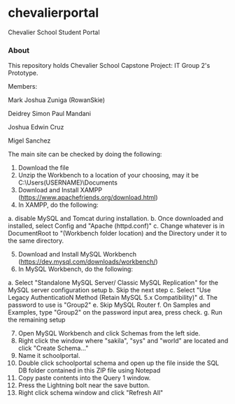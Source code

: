 # chevalierportal
Chevalier School Student Portal

### About

This repository holds Chevalier School Capstone Project: IT Group 2's Prototype.

Members:

Mark Joshua Zuniga (RowanSkie)

Deidrey Simon Paul Mandani

Joshua Edwin Cruz

Migel Sanchez

The main site can be checked by doing the following:
1. Download the file
2. Unzip the Workbench to a location of your choosing, may it be C:\Users\(USERNAME)\Documents
3. Download and Install XAMPP (https://www.apachefriends.org/download.html)
4. In XAMPP, do the following:

a. disable MySQL and Tomcat during installation.
b. Once downloaded and installed, select Config and "Apache (httpd.conf)"
c. Change whatever is in DocumentRoot to "(Workbench folder location) and the Directory under it to the same directory.

5. Download and Install MySQL Workbench (https://dev.mysql.com/downloads/workbench/)
6. In MySQL Workbench, do the following:

a. Select "Standalone MySQL Server/ Classic MySQL Replication" for the MySQL server configuration setup
b. Skip the next step
c. Select "Use Legacy AuthenticatioN Method (Retain MySQL 5.x Compatibility)"
d. The password to use is "Group2"
e. Skip MySQL Router
f. On Samples and Examples, type "Group2" on the password input area, press check.
g. Run the remaining setup

7. Open MySQL Workbench and click Schemas from the left side.
8. Right click the window where "sakila", "sys" and "world" are located and click "Create Schema..."
9. Name it schoolportal.
10. Double click schoolportal schema and open up the file inside the SQL DB folder contained in this ZIP file using Notepad
11. Copy paste contents into the Query 1 window.
12. Press the Lightning bolt near the save button.
13. Right click schema window and click "Refresh All"
